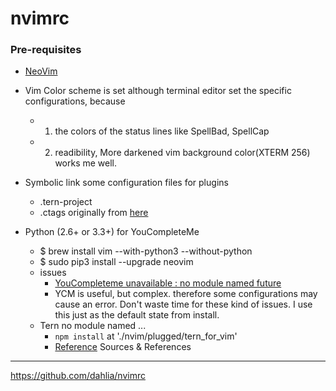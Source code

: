# nvimrc

### Pre-requisites


- [NeoVim](https://github.com/neovim/neovim/)

- Vim Color scheme is set although terminal editor set the specific configurations, because
  - 1. the colors of the status lines like SpellBad, SpellCap
  - 2. readibility, More darkened vim background color(XTERM 256) works me well.
- Symbolic link some configuration files for plugins
  - .tern-project
  - .ctags originally from [here](https://github.com/grassdog/dotfiles/blob/6bd36bcb59b57eac28d618f76f21e83d4fc487a8/ctags)
- Python (2.6+ or 3.3+) for YouCompleteMe
	- $ brew install vim --with-python3 --without-python
	- $ sudo pip3 install --upgrade neovim
	- issues
		- [YouCompleteme unavailable : no module named future](https://github.com/Valloric/YouCompleteMe/issues/2271)
        - YCM is useful, but complex. therefore some configurations may cause an error. Don't waste time for these kind of issues. I use this just as the default state from install.
    - Tern no module named ...
      - `npm install` at './nvim/plugged/tern_for_vim'
      - [Reference](https://vimeo.com/67215272)
Sources & References
---
https://github.com/dahlia/nvimrc
